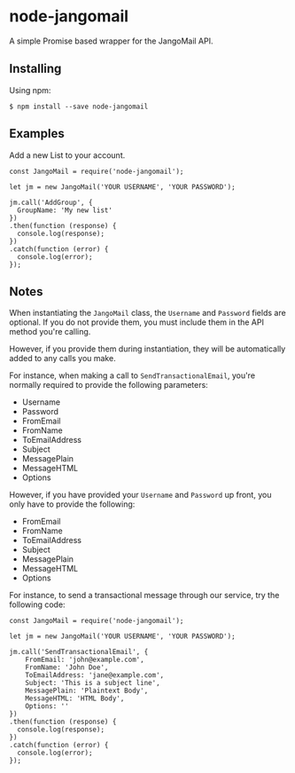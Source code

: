 # node-jangomail

A simple Promise based wrapper for the JangoMail API.

## Installing

Using npm:

`$ npm install --save node-jangomail`

## Examples

Add a new List to your account.

```
const JangoMail = require('node-jangomail');

let jm = new JangoMail('YOUR USERNAME', 'YOUR PASSWORD');

jm.call('AddGroup', {
  GroupName: 'My new list'
})
.then(function (response) {
  console.log(response);
})
.catch(function (error) {
  console.log(error);
});
```

## Notes

When instantiating the `JangoMail` class, the `Username` and `Password` fields are optional.  If you do not provide them, you must include them in the API method you're calling.

However, if you provide them during instantiation, they will be automatically added to any calls you make.

For instance, when making a call to `SendTransactionalEmail`, you're normally required to provide the following parameters:

* Username
* Password
* FromEmail
* FromName
* ToEmailAddress
* Subject
* MessagePlain
* MessageHTML
* Options

However, if you have provided your `Username` and `Password` up front, you only have to provide the following:

* FromEmail
* FromName
* ToEmailAddress
* Subject
* MessagePlain
* MessageHTML
* Options

For instance, to send a transactional message through our service, try the following code:

```
const JangoMail = require('node-jangomail');

let jm = new JangoMail('YOUR USERNAME', 'YOUR PASSWORD');

jm.call('SendTransactionalEmail', {
    FromEmail: 'john@example.com',
    FromName: 'John Doe',
    ToEmailAddress: 'jane@example.com',
    Subject: 'This is a subject line',
    MessagePlain: 'Plaintext Body',
    MessageHTML: 'HTML Body',
    Options: ''
})
.then(function (response) {
  console.log(response);
})
.catch(function (error) {
  console.log(error);
});
```
